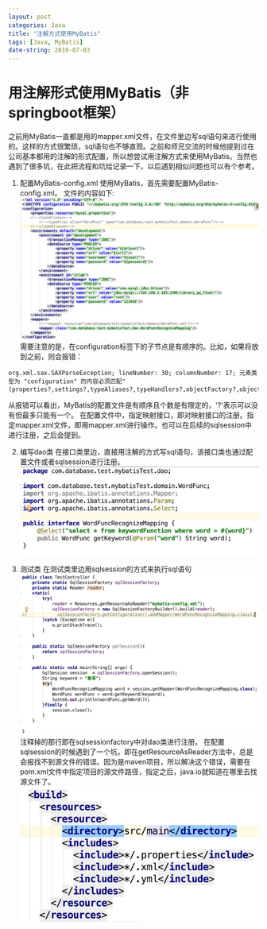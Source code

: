 ```yaml
---
layout: post
categories: Java
title: "注解方式使用MyBatis"
tags: [Java, MyBatis]
date-string: 2019-07-03
---
```

# 用注解形式使用MyBatis（非springboot框架）
之前用MyBatis一直都是用的mapper.xml文件，在文件里边写sql语句来进行使用的。这样的方式很繁琐，sql语句也不够直观。之前和师兄交流的时候他提到过在公司基本都用的注解的形式配置，所以想尝试用注解方式来使用MyBatis。当然也遇到了很多坑，在此把流程和坑给记录一下，以后遇到相似问题也可以有个参考。

1. 配置MyBatis-config.xml 
  使用MyBatis，首先需要配置MyBatis-config.xml。
  文件的内容如下:
  ![](/images/15621270135396/15621299218077.jpg)
  需要注意的是，在configuration标签下的子节点是有顺序的。比如，如果将<environment>放到<properties>之前，则会报错：
  ```
 org.xml.sax.SAXParseException; lineNumber: 30; columnNumber: 17; 元素类型为 "configuration" 的内容必须匹配"(properties?,settings?,typeAliases?,typeHandlers?,objectFactory?,objectWrapperFactory?,plugins?,environments?,databaseIdProvider?,mappers?)"
 ```
  从报错可以看出，MyBatis的配置文件是有顺序且个数是有限定的，'?'表示可以没有但最多只能有一个。
  在配置文件中，<mappers class="">指定映射接口，即对映射接口的注册。<mappers resource="">指定mapper.xml文件，即用mapper.xml进行操作。<mappers class="">也可以在后续的sqlsession中进行注册，之后会提到。
  
2. 编写dao类
  在接口类里边，直接用注解的方式写sql语句，该接口类也通过配置文件或者sqlsession进行注册。
  ![](/images/15621270135396/15621317206469.jpg)

3. 测试类 
在测试类里边用sqlsession的方式来执行sql语句
![](/images/15621270135396/15621318349182.jpg)
注释掉的那行即在sqlsessionfactory中对dao类进行注册。
在配置sqlsession的时候遇到了一个坑，即在getResourceAsReader方法中，总是会报找不到源文件的错误。因为是maven项目，所以解决这个错误，需要在pom.xml文件中指定项目的源文件路径，指定之后，java.io就知道在哪里去找源文件了。
![](/images/15621270135396/15621319730426.jpg)



